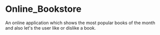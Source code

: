 # Online_Bookstore
An online application which shows the most popular books of the month and also let's the user like or dislike a book.
 
